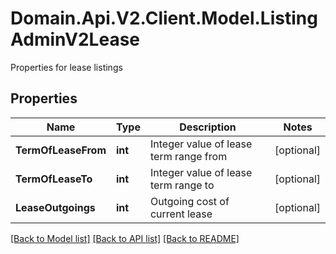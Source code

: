 # Domain.Api.V2.Client.Model.ListingAdminV2Lease
Properties for lease listings
## Properties

Name | Type | Description | Notes
------------ | ------------- | ------------- | -------------
**TermOfLeaseFrom** | **int** | Integer value of lease term range from | [optional] 
**TermOfLeaseTo** | **int** | Integer value of lease term range to | [optional] 
**LeaseOutgoings** | **int** | Outgoing cost of current lease | [optional] 

[[Back to Model list]](../README.md#documentation-for-models) [[Back to API list]](../README.md#documentation-for-api-endpoints) [[Back to README]](../README.md)

